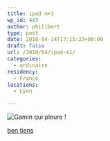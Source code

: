 ```yaml
---
title: ipad m+1
wp_id: 443
author: philibert
type: post
date: 2010-04-14T17:15:23+00:00
draft: false
url: /2010/04/ipad-m1/
categories:
  - ordinaire
residency:
  - France
locations:
  - Lyon

---
```

![Gamin qui pleure !][1]

[ben tiens][2]

 [1]: http://www.usask.ca/communications/ocn/06-july-07/images/sad_face.jpg
 [2]: http://www.lemonde.fr/technologies/article/2010/04/14/apple-retarde-d-un-mois-le-lancement-international-de-l-ipad_1333599_651865.html